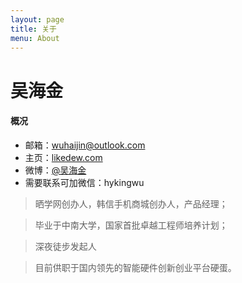 ```yaml
---
layout: page
title: 关于
menu: About
---
```


吴海金
===

#### 概况

- 邮箱：wuhaijin@outlook.com
- 主页：[likedew.com][1]
- 微博：[@吴海金][2]
- 需要联系可加微信：hykingwu

> 晒学网创办人，韩信手机商城创办人，产品经理；

> 毕业于中南大学，国家首批卓越工程师培养计划；

> 深夜徒步发起人

> 目前供职于国内领先的智能硬件创新创业平台硬蛋。


[1]:	http://likedew.com
[2]:	http://weibo.com/dream100fly